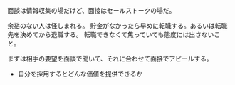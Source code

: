 面談は情報収集の場だけど、面接はセールストークの場だ。

余裕のない人は怪しまれる。
貯金がなかったら早めに転職する。あるいは転職先を決めてから退職する。
転職できなくて焦っていても態度には出さないこと。

まずは相手の要望を面談で聞いて、それに合わせて面接でアピールする。

- 自分を採用するとどんな価値を提供できるか

